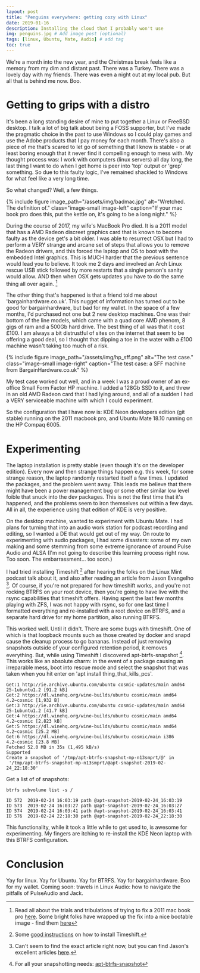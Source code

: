 ```yaml
---
layout: post
title: "Penguins everywhere: getting cozy with Linux"
date: 2019-01-16
description: Installing the cloud that I probably won't use
img: penguins.jpg # Add image post (optional)
tags: [linux, Ubuntu, Mate, Audio] # add tag
toc: true
---
```



We're a month into the new year, and the Christmas break feels like a memory from my dim and distant past. There was a Turkey. There was a lovely day with my friends. There was even a night out at my local pub. But all that is behind me now. Boo.

# Getting to grips with a distro

It's been a long standing desire of mine to put together a Linux or FreeBSD desktop. I talk a lot of big talk about being a FOSS supporter, but I've made the pragmatic choice in the past to use Windows so I could play games and use the Adobe products that I pay money for each month. There's also a piece of me that's scared to let go of something that I know is stable - or at least boring enough that it never find it compelling enough to mess with. My thought process was: I work with computers (linux servers) all day long, the last thing I want to do when I get home is peer into 'top' output or 'grep' something. So due to this faulty logic, I've remained shackled to Windows for what feel like a very long time.

So what changed? Well, a few things.

{% include figure image_path="/assets/img/badmac.jpg" alt="Wretched. The definition of." class="image-small image-left" caption="If your mac book pro does this, put the kettle on, it's going to be a long night." %}

During the course of 2017, my wife's MacBook Pro died. It is a 2011 model that has a AMD Radeon discreet graphics card that is known to become faulty as the device get's a bit older. I was able to resurrect OSX but I had to perform a VERY strange and arcane set of steps that allows you to remove the Radeon drivers, and this forced the laptop and OS to boot with the embedded Intel graphics. This is MUCH harder that the previous sentence would lead you to believe. It took me 2 days and involved an Arch Linux rescue USB stick followed by more restarts that a single person's sanity would allow. AND then when OSX gets updates you have to do the same thing all over again. [^1]

The other thing that's happened is that a friend told me about 'bargainhardware.co.uk'. This nugget of information has turned out to be good for bargainhardware, but bad for my wallet. In the space of a few months, I'd purchased not one but 2 new desktop machines. One was their bottom of the line models, which came with a quad core AMD phenom, 8 gigs of ram and a 500Gb hard drive. The best thing of all was that it cost £100. I am always a bit distrustful of sites on the internet that seem to be offering a good deal, so I thought that dipping a toe in the water with a £100 machine wasn't taking too much of a risk.

{% include figure image_path="/assets/img/hp_sff.png" alt="The test case." class="image-small image-right" caption="The test case: a SFF machine from BargainHardware.co.uk" %}

My test case worked out well, and in a week I was a proud owner of an ex-office Small Form Factor HP machine. I added a 128Gb SSD to it, and threw in an old AMD Radeon card that I had lying around, and all of a sudden I had a VERY serviceable machine with which I could experiment.

So the configuration that I have now is: KDE Neon developers edition (git stable) running on the 2011 macbook pro, and Ubuntu Mate 18.10 running on the HP Compaq 6005.

# Experimenting

The laptop installation is pretty stable (even though it's on the developer edition). Every now and then strange things happen e.g. this week, for some strange reason, the laptop randomly restarted itself a few times. I updated the packages, and the problem went away. This leads me believe that there might have been a power management bug or some other similar low level foible that snuck into the dev packages. This is not the first time that it's happened, and the problems seem to iron themselves out within a few days. All in all, the experience using that edition of KDE is very positive.

On the desktop machine, wanted to experiment with Ubuntu Mate. I had plans for turning that into an audio work station for podcast recording and editing, so I wanted a DE that would get out of my way. On route to experimenting with audio packages, I had some disasters: some of my own making and some stemming from some extreme ignorance of around Pulse Audio and ALSA (I'm not going to describe this learning process right now. Too soon. The embarrassment... too soon.)

I had tried installing Timeshift [^2] after hearing the folks on the Linux Mint podcast talk about it, and also after reading an article from Jason Evangelho [^3]. Of course, if you're not prepared for how timeshift works, and you're not rocking BTRFS on your root device, then you're going to have live with the rsync capabilities that timeshift offers. Having spent the last few months playing with ZFS, I was not happy with rsync, so for one last time I formatted everything and re-installed with a root device on BTRFS, and a separate hard drive for my home partition, also running BTRFS.

This worked well. Until it didn't. There are some bugs with timeshift. One of which is that loopback mounts such as those created by docker and snapd cause the cleanup process to go bananas. Instead of just removing snapshots outside of your configured retention period, it removes everything. But, while using Timeshift I discovered apt-btrfs-snapshot [^4]. This works like an absolute charm: in the event of a package causing an irreparable mess, boot into rescue mode and select the snapshot that was taken when you hit enter on 'apt install thing_that_kills_pcs'.

```
Get:1 http://ie.archive.ubuntu.com/ubuntu cosmic-updates/main amd64  25-1ubuntu1.2 [91.2 kB]
Get:2 https://dl.winehq.org/wine-builds/ubuntu cosmic/main amd64  4.2~cosmic [1,932 B]
Get:3 http://ie.archive.ubuntu.com/ubuntu cosmic-updates/main amd64  25-1ubuntu1.2 [41.7 kB]
Get:4 https://dl.winehq.org/wine-builds/ubuntu cosmic/main amd64  4.2~cosmic [2,823 kB]
Get:5 https://dl.winehq.org/wine-builds/ubuntu cosmic/main amd64  4.2~cosmic [25.2 MB]
Get:6 https://dl.winehq.org/wine-builds/ubuntu cosmic/main i386  4.2~cosmic [23.8 MB]
Fetched 52.0 MB in 35s (1,495 kB/s)
Supported
Create a snapshot of '/tmp/apt-btrfs-snapshot-mp-n13smprt/@' in
 '/tmp/apt-btrfs-snapshot-mp-n13smprt/@apt-snapshot-2019-02-24_22:18:30'

```

Get a list of of snapshots:
```
btrfs subvolume list -s /

ID 572  2019-02-24 16:03:19 path @apt-snapshot-2019-02-24_16:03:19
ID 573  2019-02-24 16:03:27 path @apt-snapshot-2019-02-24_16:03:27
ID 574  2019-02-24 16:03:41 path @apt-snapshot-2019-02-24_16:03:41
ID 576  2019-02-24 22:18:30 path @apt-snapshot-2019-02-24_22:18:30
```

This functionality, while it took a little while to get used to, is awesome for experimenting. My fingers are itching to re-install the KDE Neon laptop with this BTRFS configuration.

# Conclusion

Yay for linux. Yay for Ubuntu. Yay for BTRFS. Yay for bargainhardware. Boo for my wallet. Coming soon: travels in Linux Audio: how to navigate the pitfalls of PulseAudio and Jack.

[^1]: Read all about the trials and tribulations of trying to fix a 2011 mac book pro  <a href="https://forums.macrumors.com/threads/force-2011-macbook-pro-8-2-with-failed-amd-gpu-to-always-use-intel-integrated-gpu-efi-variable-fix.2037591/">here</a>. Some bright folks have wrapped up the fix into a nice bootable image - find them <a href="https://realmacmods.com/macbook-2011-radeon-gpu-disable/">here</a>
[^2]: Some <a href="https://itsfoss.com/backup-restore-linux-timeshift/">good instructions</a> on how to install Timeshift.
[^3]: Can't seem to find the exact article right now, but you can find Jason's excellent articles <a href="https://www.forbes.com/sites/jasonevangelho/#517e84d7d36f">here</a>.
[^4]: For all your snapshotting needs: <a href="https://www.howtoforge.com/rollback-to-a-working-state-with-btrfs-plus-apt-btrfs-snapshot-on-ubuntu-12.10">apt-btrfs-snapshot</a>
